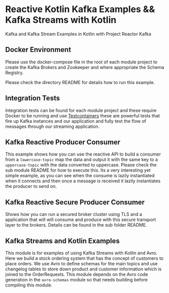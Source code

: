 # Reactive Kotlin Kafka Examples && Kafka Streams with Kotlin
Kafka and Kafka Stream Examples in Kotlin with Project Reactor Kafka

## Docker Environment
Please use the docker-compose file in the root of each module project to create the Kafka Brokers and Zookeeper and where appropriate 
the Schema Registry.

Please check the directory README for details how to run this example.

## Integration Tests
Integration tests can be found for each module project and these require Docker to be running and use [Testcontainers](https://www.testcontainers.org/) these are powerful tests that fire up Kafka instances and our application and fully test the flow of messages through our streaming application.

## Kafka Reactive Producer Consumer
This example shows how you can use the reactive API to build a consumer from a `lowercase-topic` map the data and output it
with the same key to a `uppercase-topic` with the data converted to uppercase. Please check the sub module README for 
how to execute this. Its a very interesting yet simple example, as you can see when the consume is lazily instantiated when 
it connects and then once a message is received it lazily instantiates the producer to send on.

## Kafka Reactive Secure Producer Consumer
Shows how you can run a secured broker cluster using TLS and a application that will will consume and produce with this secure 
transport layer to the brokers. Details can be found in the sub folder README.

## Kafka Streams and Kotlin Examples
This module is for examples of using Kafka Streams with Kotlin and Avro. Here we build a stock ordering system that has the concept
 of customers to place orders. We use Avro to define schemas for the main topics and use changelog tables to store down product and 
 customer information which is joined to the OrderRequests. This module depends on the Avro code generation in the `avro-schemas` module
 so that needs building before compiling this module.
